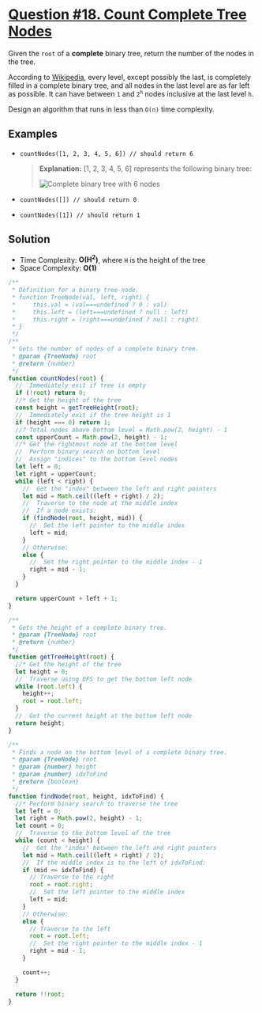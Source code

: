 # [Question #18. Count Complete Tree Nodes](https://leetcode.com/problems/count-complete-tree-nodes/)

Given the `root` of a **complete** binary tree, return the number of the nodes in the tree.

According to [Wikipedia](http://en.wikipedia.org/wiki/Binary_tree#Types_of_binary_trees), every level, except possibly the last, is completely filled in a complete binary tree, and all nodes in the last level are as far left as possible. It can have between `1` and <code>2<sup>h</sup></code> nodes inclusive at the last level `h`.

Design an algorithm that runs in less than `O(n)` time complexity.

## Examples

- `countNodes([1, 2, 3, 4, 5, 6]) // should return 6`

  > **Explanation:** [1, 2, 3, 4, 5, 6] represents the following binary tree:
  >
  > ![Complete binary tree with 6 nodes](https://assets.leetcode.com/uploads/2021/01/14/complete.jpg)

- `countNodes([]) // should return 0`
- `countNodes([1]) // should return 1`

## Solution

- Time Complexity: **O(H<sup>2</sup>)**, where `H` is the height of the tree
- Space Complexity: **O(1)**

```js
/**
 * Definition for a binary tree node.
 * function TreeNode(val, left, right) {
 *     this.val = (val===undefined ? 0 : val)
 *     this.left = (left===undefined ? null : left)
 *     this.right = (right===undefined ? null : right)
 * }
 */
/**
 * Gets the number of nodes of a complete binary tree.
 * @param {TreeNode} root
 * @return {number}
 */
function countNodes(root) {
  //  Immediately exit if tree is empty
  if (!root) return 0;
  //* Get the height of the tree
  const height = getTreeHeight(root);
  //  Immediately exit if the tree height is 1
  if (height === 0) return 1;
  //? Total nodes above bottom level = Math.pow(2, height) - 1
  const upperCount = Math.pow(2, height) - 1;
  //* Get the rightmost node at the bottom level
  //  Perform binary search on bottom level
  //  Assign "indices" to the bottom level nodes
  let left = 0;
  let right = upperCount;
  while (left < right) {
    //  Get the "index" between the left and right pointers
    let mid = Math.ceil((left + right) / 2);
    //  Traverse to the node at the middle index
    //  If a node exists:
    if (findNode(root, height, mid)) {
      //  Set the left pointer to the middle index
      left = mid;
    }
    // Otherwise:
    else {
      //  Set the right pointer to the middle index - 1
      right = mid - 1;
    }
  }

  return upperCount + left + 1;
}

/**
 * Gets the height of a complete binary tree.
 * @param {TreeNode} root
 * @return {number}
 */
function getTreeHeight(root) {
  //* Get the height of the tree
  let height = 0;
  //  Traverse using DFS to get the bottom left node
  while (root.left) {
    height++;
    root = root.left;
  }
  //  Get the current height at the bottom left node
  return height;
}

/**
 * Finds a node on the bottom level of a complete binary tree.
 * @param {TreeNode} root
 * @param {number} height
 * @param {number} idxToFind
 * @return {boolean}
 */
function findNode(root, height, idxToFind) {
  //* Perform binary search to traverse the tree
  let left = 0;
  let right = Math.pow(2, height) - 1;
  let count = 0;
  //  Traverse to the bottom level of the tree
  while (count < height) {
    //  Get the "index" between the left and right pointers
    let mid = Math.ceil((left + right) / 2);
    //  If the middle index is to the left of idxToFind:
    if (mid <= idxToFind) {
      // Traverse to the right
      root = root.right;
      //  Set the left pointer to the middle index
      left = mid;
    }
    // Otherwise:
    else {
      // Traverse to the left
      root = root.left;
      //  Set the right pointer to the middle index - 1
      right = mid - 1;
    }

    count++;
  }

  return !!root;
}
```
